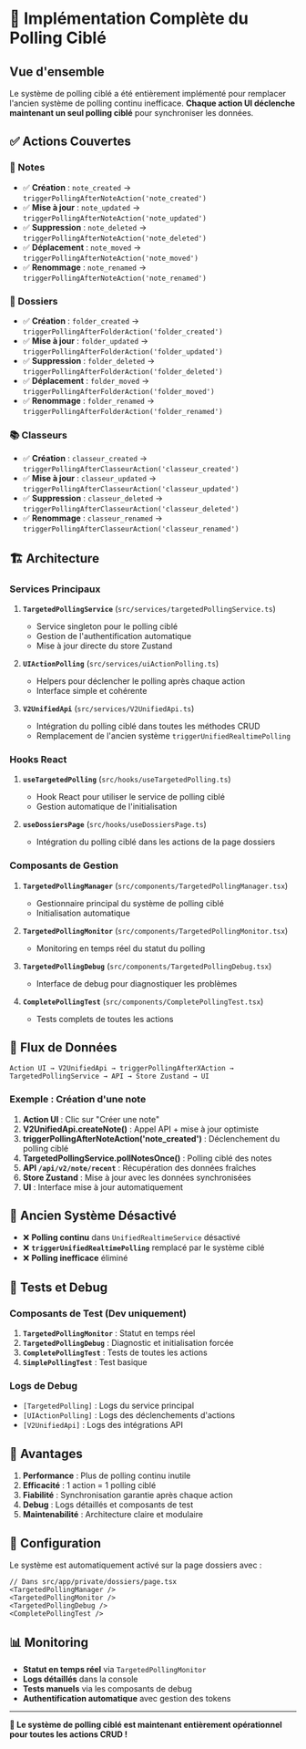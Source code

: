 # 🎯 Implémentation Complète du Polling Ciblé

## Vue d'ensemble

Le système de polling ciblé a été entièrement implémenté pour remplacer l'ancien système de polling continu inefficace. **Chaque action UI déclenche maintenant un seul polling ciblé** pour synchroniser les données.

## ✅ Actions Couvertes

### 📝 Notes
- ✅ **Création** : `note_created` → `triggerPollingAfterNoteAction('note_created')`
- ✅ **Mise à jour** : `note_updated` → `triggerPollingAfterNoteAction('note_updated')`
- ✅ **Suppression** : `note_deleted` → `triggerPollingAfterNoteAction('note_deleted')`
- ✅ **Déplacement** : `note_moved` → `triggerPollingAfterNoteAction('note_moved')`
- ✅ **Renommage** : `note_renamed` → `triggerPollingAfterNoteAction('note_renamed')`

### 📁 Dossiers
- ✅ **Création** : `folder_created` → `triggerPollingAfterFolderAction('folder_created')`
- ✅ **Mise à jour** : `folder_updated` → `triggerPollingAfterFolderAction('folder_updated')`
- ✅ **Suppression** : `folder_deleted` → `triggerPollingAfterFolderAction('folder_deleted')`
- ✅ **Déplacement** : `folder_moved` → `triggerPollingAfterFolderAction('folder_moved')`
- ✅ **Renommage** : `folder_renamed` → `triggerPollingAfterFolderAction('folder_renamed')`

### 📚 Classeurs
- ✅ **Création** : `classeur_created` → `triggerPollingAfterClasseurAction('classeur_created')`
- ✅ **Mise à jour** : `classeur_updated` → `triggerPollingAfterClasseurAction('classeur_updated')`
- ✅ **Suppression** : `classeur_deleted` → `triggerPollingAfterClasseurAction('classeur_deleted')`
- ✅ **Renommage** : `classeur_renamed` → `triggerPollingAfterClasseurAction('classeur_renamed')`

## 🏗️ Architecture

### Services Principaux

1. **`TargetedPollingService`** (`src/services/targetedPollingService.ts`)
   - Service singleton pour le polling ciblé
   - Gestion de l'authentification automatique
   - Mise à jour directe du store Zustand

2. **`UIActionPolling`** (`src/services/uiActionPolling.ts`)
   - Helpers pour déclencher le polling après chaque action
   - Interface simple et cohérente

3. **`V2UnifiedApi`** (`src/services/V2UnifiedApi.ts`)
   - Intégration du polling ciblé dans toutes les méthodes CRUD
   - Remplacement de l'ancien système `triggerUnifiedRealtimePolling`

### Hooks React

1. **`useTargetedPolling`** (`src/hooks/useTargetedPolling.ts`)
   - Hook React pour utiliser le service de polling ciblé
   - Gestion automatique de l'initialisation

2. **`useDossiersPage`** (`src/hooks/useDossiersPage.ts`)
   - Intégration du polling ciblé dans les actions de la page dossiers

### Composants de Gestion

1. **`TargetedPollingManager`** (`src/components/TargetedPollingManager.tsx`)
   - Gestionnaire principal du système de polling ciblé
   - Initialisation automatique

2. **`TargetedPollingMonitor`** (`src/components/TargetedPollingMonitor.tsx`)
   - Monitoring en temps réel du statut du polling

3. **`TargetedPollingDebug`** (`src/components/TargetedPollingDebug.tsx`)
   - Interface de debug pour diagnostiquer les problèmes

4. **`CompletePollingTest`** (`src/components/CompletePollingTest.tsx`)
   - Tests complets de toutes les actions

## 🔄 Flux de Données

```
Action UI → V2UnifiedApi → triggerPollingAfterXAction → TargetedPollingService → API → Store Zustand → UI
```

### Exemple : Création d'une note

1. **Action UI** : Clic sur "Créer une note"
2. **V2UnifiedApi.createNote()** : Appel API + mise à jour optimiste
3. **triggerPollingAfterNoteAction('note_created')** : Déclenchement du polling ciblé
4. **TargetedPollingService.pollNotesOnce()** : Polling ciblé des notes
5. **API `/api/v2/note/recent`** : Récupération des données fraîches
6. **Store Zustand** : Mise à jour avec les données synchronisées
7. **UI** : Interface mise à jour automatiquement

## 🚫 Ancien Système Désactivé

- ❌ **Polling continu** dans `UnifiedRealtimeService` désactivé
- ❌ **`triggerUnifiedRealtimePolling`** remplacé par le système ciblé
- ❌ **Polling inefficace** éliminé

## 🧪 Tests et Debug

### Composants de Test (Dev uniquement)

1. **`TargetedPollingMonitor`** : Statut en temps réel
2. **`TargetedPollingDebug`** : Diagnostic et initialisation forcée
3. **`CompletePollingTest`** : Tests de toutes les actions
4. **`SimplePollingTest`** : Test basique

### Logs de Debug

- `[TargetedPolling]` : Logs du service principal
- `[UIActionPolling]` : Logs des déclenchements d'actions
- `[V2UnifiedApi]` : Logs des intégrations API

## 🎯 Avantages

1. **Performance** : Plus de polling continu inutile
2. **Efficacité** : 1 action = 1 polling ciblé
3. **Fiabilité** : Synchronisation garantie après chaque action
4. **Debug** : Logs détaillés et composants de test
5. **Maintenabilité** : Architecture claire et modulaire

## 🔧 Configuration

Le système est automatiquement activé sur la page dossiers avec :

```tsx
// Dans src/app/private/dossiers/page.tsx
<TargetedPollingManager />
<TargetedPollingMonitor />
<TargetedPollingDebug />
<CompletePollingTest />
```

## 📊 Monitoring

- **Statut en temps réel** via `TargetedPollingMonitor`
- **Logs détaillés** dans la console
- **Tests manuels** via les composants de debug
- **Authentification automatique** avec gestion des tokens

---

**🎉 Le système de polling ciblé est maintenant entièrement opérationnel pour toutes les actions CRUD !**
